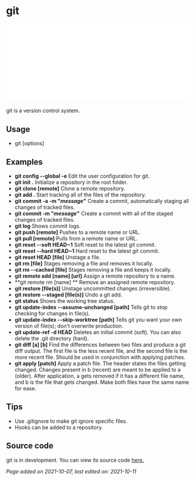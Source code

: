 # git
![Git Logo by Jason Long is licensed under the Creative Commons Attribution 3.0 Unported License.](../img/git.png)

git is a version control system.

## Usage
- git [options]

## Examples
- **git config --global -e** Edit the user configuration for git.
- **git init .** Initialize a repository in the root folder.
- **git clone [remote]** Clone a remote repository.
- **git add .** Start tracking all of the files of the repository.
- **git commit -a -m "*message*"** Create a commit, automatically staging all changes of tracked files.
- **git commit -m "*message*"** Create a commit with all of the staged changes of tracked files.
- **git log** Shows commit logs. 
- **git push [remote]** Pushes to a remote name or URL. 
- **git pull [remote]** Pulls from a remote name or URL. 
- **git reset --soft HEAD~1** Soft reset to the latest git commit. 
- **git reset --hard HEAD~1** Hard reset to the latest git commit.
- **git reset HEAD [file]** Unstage a file.
- **git rm [file]** Stages removing a file and removes it locally. 
- **git rm --cached [file]** Stages removing a file and keeps it locally. 
- **git remote add [name] [url]** Assign a remote repository to a name. 
- **git remote rm [name] ** Remove an assigned remote repository. 
- **git restore [file(s)]** Unstage uncommitted changes (irreversible). 
- **git restore --staged [file(s)]** Undo a git add. 
- **git status** Shows the working tree status. 
- **git update-index --assume-unchanged [path]** Tells git to stop checking for changes in file(s). 
- **git update-index --skip-worktree [path]** Tells git you want your own version of file(s); don't overwrite production. 
- **git update-ref -d HEAD** Deletes an initial commit (soft). You can also delete the .git directory (hard). 
- **git diff [a] [b]** Find the differences between two files and produce a git diff output.
    The first file is the less recent file, and the second file is the more recent file.
    Should be used in conjunction with applying patches. 
- **git apply [patch]** Apply a patch file.
    The header states the files getting changed. Changes present in b (recent) are meant to be applied to a (older).
    After application, a gets removed if it has a different file name, and b is the file that gets changed.
    Make both files have the same name for ease.

## Tips
- Use .gitignore to make git ignore specific files.
- Hooks can be added to a repository.

## Source code
git is in development. You can view its source code [here.](https://github.com/git/git)

*Page added on 2021-10-07, last edited on: 2021-10-11*

